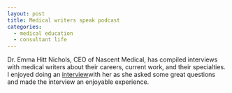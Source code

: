 ```yaml
---
layout: post
title: Medical writers speak podcast
categories:
  - medical education
  - consultant life
---
```



Dr. Emma Hitt Nichols, CEO of Nascent Medical, has compiled interviews with medical writers about their careers, current work, and their specialties. I enjoyed doing an [interview](http://medicalwritersspeak.libsyn.com/podcast/allison-muller-pharmd-toxicologist-turned-med-writer)with her as she asked some great questions and made the interview an enjoyable experience.